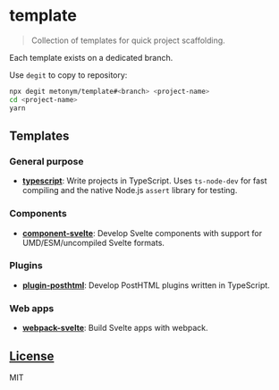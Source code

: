 # template

> Collection of templates for quick project scaffolding.

Each template exists on a dedicated branch.

Use `degit` to copy to repository:

```sh
npx degit metonym/template#<branch> <project-name>
cd <project-name>
yarn
```

## Templates

### General purpose

- **[typescript](https://github.com/metonym/template/tree/typescript)**: Write projects in TypeScript. Uses `ts-node-dev` for fast compiling and the native Node.js `assert` library for testing.

### Components

- **[component-svelte](https://github.com/metonym/template/tree/component-svelte)**: Develop Svelte components with support for UMD/ESM/uncompiled Svelte formats.

### Plugins

- **[plugin-posthtml](https://github.com/metonym/template/tree/plugin-posthtml)**: Develop PostHTML plugins written in TypeScript.

### Web apps

- **[webpack-svelte](https://github.com/metonym/template/tree/webpack-svelte)**: Build Svelte apps with webpack.

## [License](LICENSE)

MIT
